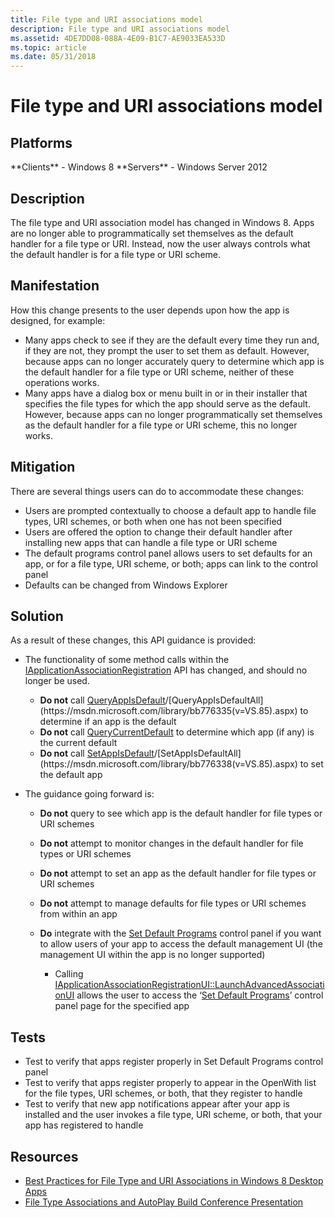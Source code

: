 ```yaml
---
title: File type and URI associations model
description: File type and URI associations model
ms.assetid: 4DE7DD08-088A-4E09-B1C7-AE9033EA533D
ms.topic: article
ms.date: 05/31/2018
---
```


# File type and URI associations model

## Platforms

<dl> **Clients** - Windows 8  
**Servers** - Windows Server 2012  
</dl>

## Description

The file type and URI association model has changed in Windows 8. Apps are no longer able to programmatically set themselves as the default handler for a file type or URI. Instead, now the user always controls what the default handler is for a file type or URI scheme.

## Manifestation

How this change presents to the user depends upon how the app is designed, for example:

-   Many apps check to see if they are the default every time they run and, if they are not, they prompt the user to set them as default. However, because apps can no longer accurately query to determine which app is the default handler for a file type or URI scheme, neither of these operations works.
-   Many apps have a dialog box or menu built in or in their installer that specifies the file types for which the app should serve as the default. However, because apps can no longer programmatically set themselves as the default handler for a file type or URI scheme, this no longer works.

## Mitigation

There are several things users can do to accommodate these changes:

-   Users are prompted contextually to choose a default app to handle file types, URI schemes, or both when one has not been specified
-   Users are offered the option to change their default handler after installing new apps that can handle a file type or URI scheme
-   The default programs control panel allows users to set defaults for an app, or for a file type, URI scheme, or both; apps can link to the control panel
-   Defaults can be changed from Windows Explorer

## Solution

As a result of these changes, this API guidance is provided:

-   The functionality of some method calls within the [IApplicationAssociationRegistration](https://msdn.microsoft.com/library/bb776332(VS.85).aspx) API has changed, and should no longer be used.

    -   **Do not** call [QueryAppIsDefault](https://msdn.microsoft.com/library/bb776334(v=VS.85).aspx)/[QueryAppIsDefaultAll](https://msdn.microsoft.com/library/bb776335(v=VS.85).aspx) to determine if an app is the default
    -   **Do not** call [QueryCurrentDefault](https://msdn.microsoft.com/library/bb776336(v=VS.85).aspx) to determine which app (if any) is the current default
    -   **Do not** call [SetAppIsDefault](https://msdn.microsoft.com/library/bb776337(v=VS.85).aspx)/[SetAppIsDefaultAll](https://msdn.microsoft.com/library/bb776338(v=VS.85).aspx) to set the default app

-   The guidance going forward is:

    -   **Do not** query to see which app is the default handler for file types or URI schemes

    -   **Do not** attempt to monitor changes in the default handler for file types or URI schemes

    -   **Do not** attempt to set an app as the default handler for file types or URI schemes

    -   **Do not** attempt to manage defaults for file types or URI schemes from within an app

    -   **Do** integrate with the [Set Default Programs](https://msdn.microsoft.com/library/cc144154(v=VS.85).aspx) control panel if you want to allow users of your app to access the default management UI (the management UI within the app is no longer supported)

        -   Calling [IApplicationAssociationRegistrationUI::LaunchAdvancedAssociationUI](https://msdn.microsoft.com/library/bb776330(VS.85).aspx) allows the user to access the ‘[Set Default Programs](https://msdn.microsoft.com/library/cc144154(v=VS.85).aspx)’ control panel page for the specified app

## Tests

-   Test to verify that apps register properly in Set Default Programs control panel
-   Test to verify that apps register properly to appear in the OpenWith list for the file types, URI schemes, or both, that they register to handle
-   Test to verify that new app notifications appear after your app is installed and the user invokes a file type, URI scheme, or both, that your app has registered to handle

## Resources

-   [Best Practices for File Type and URI Associations in Windows 8 Desktop Apps](https://docs.microsoft.com/previous-versions/windows/desktop/legacy/cc144156(v=vs.85))
-   [File Type Associations and AutoPlay Build Conference Presentation](https://channel9.msdn.com/events/BUILD/BUILD2011/PLAT-282T)

 

 




